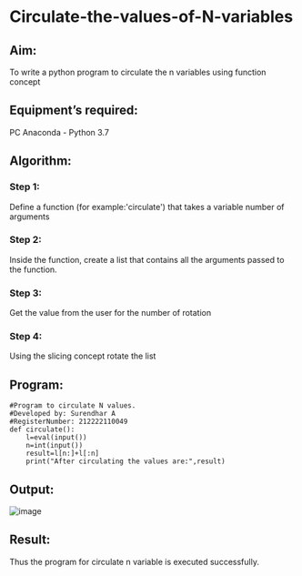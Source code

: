 # Circulate-the-values-of-N-variables
## Aim:
To write a python program to circulate the n variables using function concept
## Equipment’s required:
PC
Anaconda - Python 3.7
## Algorithm: 
### Step 1: 
Define a function (for example:'circulate') that takes a variable number of arguments
### Step 2: 
Inside the function, create a list that contains all the arguments passed to the function.
### Step 3: 
Get the value from the user for the number of rotation
### Step 4: 
Using the slicing concept rotate the list
 
## Program:
```
#Program to circulate N values.
#Developed by: Surendhar A
#RegisterNumber: 212222110049
def circulate():
    l=eval(input())
    n=int(input())
    result=l[n:]+l[:n]
    print("After circulating the values are:",result)
```
## Output:
![image](https://user-images.githubusercontent.com/118352907/225814557-3a0bab91-7208-42c3-b082-36ce934e3b87.png)

## Result:
Thus the program for circulate n variable is executed successfully.
